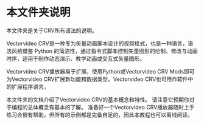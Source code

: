 # 本文件夹说明

本文件夹是关于CRV所有语法的说明。

Vectorvideo CRV是一种专为矢量动画脚本设计的视频格式，也是一种语言，语法风格借鉴 Python 的简洁性，通过指令式脚本控制矢量图形的绘制、修改与动画时序，适用于制作动态演示、教学动画或交互式矢量图形。

Vectorvideo CRV播放器易于扩展，使用Python或Vectorvideo CRV Mods即可为Vectorvideo CRV扩展新功能和数据类型。Vectorvideo CRV也可用作软件中的扩展程序语言。

本文件夹的文档介绍了Vectorvideo CRV的基本概念和特性。 请注意它预期你对于编程的总体概念有基本的了解。 准备好一个Vectorvideo CRV播放器随时上手练习会很有帮助，但所有的示例都是完备自足的，因此本教程也可以离线阅读。
